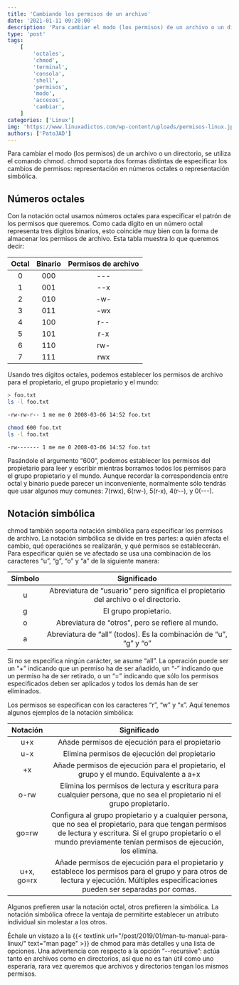 ```yaml
---
title: 'Cambiando los permisos de un archivo'
date: '2021-01-11 09:20:00'
description: 'Para cambiar el modo (los permisos) de un archivo o un directorio, se utiliza el comando chmod.'
type: 'post'
tags:
    [
        'octales',
        'chmod',
        'terminal',
        'consola',
        'shell',
        'permisos',
        'modo',
        'accesos',
        'cambiar',
    ]
categories: ['Linux']
img: 'https://www.linuxadictos.com/wp-content/uploads/permisos-linux.jpg'
authors: ['PatoJAD']
---
```


Para cambiar el modo (los permisos) de un archivo o un directorio, se utiliza el comando chmod. chmod soporta dos formas distintas de especificar los cambios de permisos: representación en números octales o representación simbólica.

## Números octales

Con la notación octal usamos números octales para especificar el patrón de los permisos que queremos. Como cada dígito en un número octal representa tres dígitos binarios, esto coincide muy bien con la forma de almacenar los permisos de archivo. Esta tabla muestra lo que queremos decir:

| Octal | Binario | Permisos de archivo |
| :---: | :-----: | :-----------------: |
|   0   |   000   |         ---         |
|   1   |   001   |         --x         |
|   2   |   010   |         -w-         |
|   3   |   011   |         -wx         |
|   4   |   100   |         r--         |
|   5   |   101   |         r-x         |
|   6   |   110   |         rw-         |
|   7   |   111   |         rwx         |

Usando tres dígitos octales, podemos establecer los permisos de archivo para el propietario, el grupo propietario y el mundo:

```bash
> foo.txt
ls -l foo.txt

-rw-rw-r-- 1 me me 0 2008-03-06 14:52 foo.txt

chmod 600 foo.txt
ls -l foo.txt

-rw------- 1 me me 0 2008-03-06 14:52 foo.txt
```

Pasándole el argumento “600”, podemos establecer los permisos del propietario para leer y escribir mientras borramos todos los permisos para el grupo propietario y el mundo. Aunque recordar la correspondencia entre octal y binario puede parecer un inconveniente, normalmente sólo tendrás que usar algunos muy comunes: 7(rwx), 6(rw-), 5(r-x), 4(r--), y 0(---).

## Notación simbólica

chmod también soporta notación simbólica para especificar los permisos de archivo. La notación simbólica se divide en tres partes: a quién afecta el cambio, qué operaciónes se realizarán, y qué permisos se establecerán. Para especificar quién se ve afectado se usa una combinación de los caracteres “u”, “g”, “o” y “a” de la siguiente manera:

| Símbolo |                                     Significado                                     |
| :-----: | :---------------------------------------------------------------------------------: |
|    u    | Abreviatura de “usuario” pero significa el propietario del archivo o el directorio. |
|    g    |                                El grupo propietario.                                |
|    o    |                  Abreviatura de “otros”, pero se refiere al mundo.                  |
|    a    |          Abreviatura de “all” (todos). Es la combinación de “u”, “g” y “o”          |

Si no se especifica ningún carácter, se asume “all”. La operación puede ser un “+” indicando que un permiso ha de ser añadido, un “-” indicando que un permiso ha de ser retirado, o un “=” indicando que sólo los permisos especificados deben ser aplicados y todos los demás han de ser eliminados.

Los permisos se especifican con los caracteres “r”, “w” y “x”. Aquí tenemos algunos ejemplos de la notación simbólica:

|  Notación  |                                                                                                         Significado                                                                                                         |
| :--------: | :-------------------------------------------------------------------------------------------------------------------------------------------------------------------------------------------------------------------------: |
|    u+x     |                                                                                       Añade permisos de ejecución para el propietario                                                                                       |
|    u-x     |                                                                                        Elimina permisos de ejecución del propietario                                                                                        |
|     +x     |                                                                   Añade permisos de ejecución para el propietario, el grupo y el mundo. Equivalente a a+x                                                                   |
|    o-rw    |                                                   Elimina los permisos de lectura y escritura para cualquier persona, que no sea el propietario ni el grupo propietario.                                                    |
|   go=rw    | Configura al grupo propietario y a cualquier persona, que no sea el propietario, para que tengan permisos de lectura y escritura. Si el grupo propietario o el mundo previamente tenían permisos de ejecución, los elimina. |
| u+x, go=rx |                   Añade permisos de ejecución para el propietario y establece los permisos para el grupo y para otros de lectura y ejecución. Múltiples especificaciones pueden ser separadas por comas.                    |

Algunos prefieren usar la notación octal, otros prefieren la simbólica. La notación simbólica ofrece la ventaja de permitirte establecer un atributo individual sin molestar a los otros.

Échale un vistazo a la {{< textlink url="/post/2019/01/man-tu-manual-para-linux/" text="man page" >}} de chmod para más detalles y una lista de opciones. Una advertencia con respecto a la opción “--recursive”: actúa tanto en archivos como en directorios, así que no es tan útil como uno esperaría, rara vez queremos que archivos y directorios tengan los mismos permisos.
